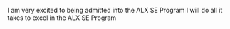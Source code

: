 I am very excited to being admitted into the ALX SE Program
I will do all it takes to excel in the ALX SE Program
